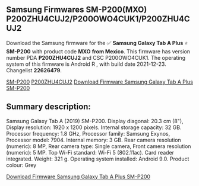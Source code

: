 <h2>Samsung Firmwares SM-P200(MXO) P200ZHU4CUJ2/P200OWO4CUK1/P200ZHU4CUJ2</h2>
Download the Samsung firmware for the ✅ <strong>Samsung Galaxy Tab A Plus </strong> ⭐ <strong>SM-P200</strong> with product code <strong>MXO</strong> <strong> from Mexico</strong>. This firmware has version number PDA <strong>P200ZHU4CUJ2</strong> and CSC P200OWO4CUK1. The operating system of this firmware is Android R , with build date 2021-12-23. Changelist <strong>22626479</strong>.

[SM-P200](https://samfirm.shop/samsung/model/SM-P200)
[P200ZHU4CUJ2](https://samfirm.shop/samsung/pda/P200ZHU4CUJ2)
[Download Firmware Samsung Galaxy Tab A Plus SM-P200](https://samfirm.shop/samsung/firmware/485158)
<h2>Summary description:</h2>
<p>Samsung Galaxy Tab A (2019) SM-P200. Display diagonal: 20.3 cm (8"), Display resolution: 1920 x 1200 pixels. Internal storage capacity: 32 GB. Processor frequency: 1.8 GHz, Processor family: Samsung Exynos, Processor model: 7904. Internal memory: 3 GB. Rear camera resolution (numeric): 8 MP, Rear camera type: Single camera, Front camera resolution (numeric): 5 MP. Top Wi-Fi standard: Wi-Fi 5 (802.11ac). Card reader integrated. Weight: 321 g. Operating system installed: Android 9.0. Product colour: Grey</p>


[Download Firmware Samsung Galaxy Tab A Plus SM-P200](https://samfirm.shop/samsung/firmware/485158)
